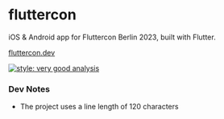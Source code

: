 # fluttercon

iOS & Android app for Fluttercon Berlin 2023, built with Flutter.

[fluttercon.dev](https://fluttercon.dev)

[![style: very good analysis](https://img.shields.io/badge/style-very_good_analysis-B22C89.svg)](https://pub.dev/packages/very_good_analysis)

### Dev Notes

- The project uses a line length of 120 characters